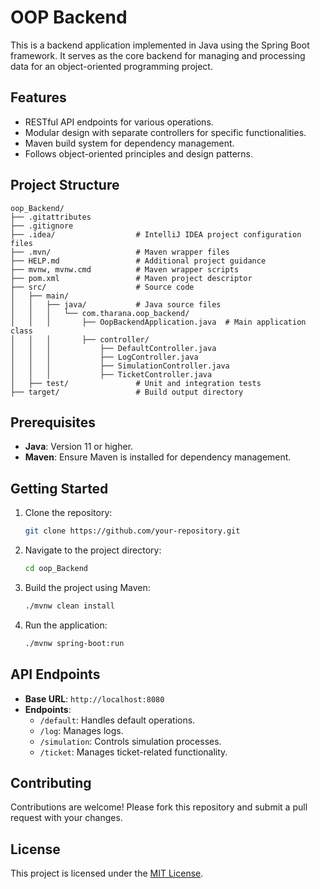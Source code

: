 
# OOP Backend

This is a backend application implemented in Java using the Spring Boot framework. It serves as the core backend for managing and processing data for an object-oriented programming project.

## Features

- RESTful API endpoints for various operations.
- Modular design with separate controllers for specific functionalities.
- Maven build system for dependency management.
- Follows object-oriented principles and design patterns.

## Project Structure

```
oop_Backend/
├── .gitattributes
├── .gitignore
├── .idea/                  # IntelliJ IDEA project configuration files
├── .mvn/                   # Maven wrapper files
├── HELP.md                 # Additional project guidance
├── mvnw, mvnw.cmd          # Maven wrapper scripts
├── pom.xml                 # Maven project descriptor
├── src/                    # Source code
│   ├── main/
│   │   ├── java/           # Java source files
│   │   │   └── com.tharana.oop_backend/
│   │   │       ├── OopBackendApplication.java  # Main application class
│   │   │       ├── controller/
│   │   │           ├── DefaultController.java
│   │   │           ├── LogController.java
│   │   │           ├── SimulationController.java
│   │   │           ├── TicketController.java
│   ├── test/               # Unit and integration tests
├── target/                 # Build output directory
```

## Prerequisites

- **Java**: Version 11 or higher.
- **Maven**: Ensure Maven is installed for dependency management.

## Getting Started

1. Clone the repository:
   ```bash
   git clone https://github.com/your-repository.git
   ```

2. Navigate to the project directory:
   ```bash
   cd oop_Backend
   ```

3. Build the project using Maven:
   ```bash
   ./mvnw clean install
   ```

4. Run the application:
   ```bash
   ./mvnw spring-boot:run
   ```

## API Endpoints

- **Base URL**: `http://localhost:8080`
- **Endpoints**:
  - `/default`: Handles default operations.
  - `/log`: Manages logs.
  - `/simulation`: Controls simulation processes.
  - `/ticket`: Manages ticket-related functionality.

## Contributing

Contributions are welcome! Please fork this repository and submit a pull request with your changes.

## License

This project is licensed under the [MIT License](LICENSE).
